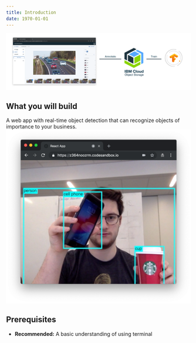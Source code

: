 ```yaml
---
title: Introduction
date: 1970-01-01
---
```


![](assets/main.png)

## What you will build
A web app with real-time object detection that can recognize objects of importance to your business.
![](assets/main_image.png)

## Prerequisites
* **Recommended:** A basic understanding of using terminal

